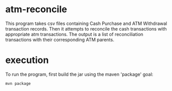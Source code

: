 atm-reconcile
=============
This program takes csv files containing Cash Purchase and ATM Withdrawal 
transaction records.  Then it attempts to reconcile the cash transactions 
with appropriate atm transactions.  The output is a list of reconciliation 
transactions with their corresponding ATM parents.

execution
=============
To run the program, first build the jar using the maven 'package' goal:

`mvn package`

